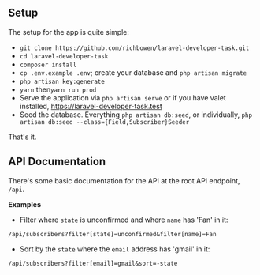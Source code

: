 ## Setup

The setup for the app is quite simple:
- `git clone https://github.com/richbowen/laravel-developer-task.git`
- `cd laravel-developer-task`
- `composer install`
- `cp .env.example .env`; create your database and `php artisan migrate`
- `php artisan key:generate`
- `yarn` then`yarn run prod`
- Serve the application via `php artisan serve` or if you have valet installed, https://laravel-developer-task.test
- Seed the database. Everything `php artisan db:seed`, or individually, `php artisan db:seed --class={Field,Subscriber}Seeder`

That's it.

## API Documentation

There's some basic documentation for the API at the root API endpoint, `/api`.

**Examples**

- Filter where `state` is unconfirmed and where `name` has 'Fan' in it:
```
/api/subscribers?filter[state]=unconfirmed&filter[name]=Fan
```

- Sort by the `state` where the `email` address has 'gmail' in it:
```
/api/subscribers?filter[email]=gmail&sort=-state
```


